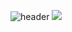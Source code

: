 ![header](https://capsule-render.vercel.app/api?type=slice)
<img src="https://img.shields.io/badge/Android-3DDC84?style=flat-square&logo=Android&logoColor=white"/>
<!--
**LJC0831/LJC0831** is a ✨ _special_ ✨ repository because its `README.md` (this file) appears on your GitHub profile.

Here are some ideas to get you started:

- 🔭 I’m currently working on ...
- 🌱 I’m currently learning ...
- 👯 I’m looking to collaborate on ...
- 🤔 I’m looking for help with ...
- 💬 Ask me about ...
- 📫 How to reach me: ...
- 😄 Pronouns: ...
- ⚡ Fun fact: ...
-->

